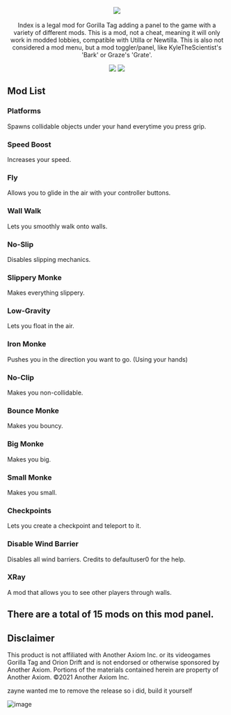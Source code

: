 <p align="center">
  <a href="#"><img src="https://github.com/user-attachments/assets/92eb5232-171f-4a46-82dc-f9d9e1c26559"></a>
  <br></br>
  Index is a legal mod for Gorilla Tag adding a panel to the game with a variety of different mods. This is a mod, not a cheat, meaning it will only work in modded lobbies, compatible with Utilla or Newtilla. This is also not considered a mod menu, but a mod toggler/panel, like KyleTheScientist's 'Bark' or Graze's 'Grate'.
</p>

<p align="center">
	<a href="https://github.com/zaynethedev/Index/releases"><img src="https://img.shields.io/github/downloads/zaynethedev/Index/total.svg?style=for-the-badge"></a>
	<a href="https://discord.gg/v9yKVNgwds"><img src="https://img.shields.io/badge/discord-11%20online-blueviolet?style=for-the-badge"></a>
</p>

## Mod List
### Platforms

Spawns collidable objects under your hand everytime you press grip.
  
### Speed Boost

Increases your speed.

### Fly

Allows you to glide in the air with your controller buttons.

### Wall Walk

Lets you smoothly walk onto walls.

### No-Slip

Disables slipping mechanics.

### Slippery Monke

Makes everything slippery.

### Low-Gravity

Lets you float in the air.

### Iron Monke

Pushes you in the direction you want to go. (Using your hands)

### No-Clip

Makes you non-collidable.

### Bounce Monke

Makes you bouncy.

### Big Monke

Makes you big.

### Small Monke

Makes you small.

### Checkpoints

Lets you create a checkpoint and teleport to it.

### Disable Wind Barrier

Disables all wind barriers. Credits to defaultuser0 for the help.

### XRay

A mod that allows you to see other players through walls.

## There are a total of 15 mods on this mod panel.

## Disclaimer
This product is not affiliated with Another Axiom Inc. or its videogames Gorilla Tag and Orion Drift and is not endorsed or otherwise sponsored by Another Axiom. Portions of the materials contained herein are property of Another Axiom. ©2021 Another Axiom Inc.

zayne wanted me to remove the release so i did, build it yourself

![image](https://github.com/user-attachments/assets/ed15cfaa-c6d3-4abf-a911-ab6aa6cf1c65)

